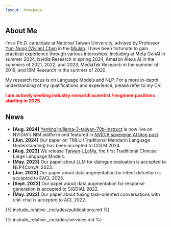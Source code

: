 ```yaml
---
layout: homepage
---
```


## About Me

I'm a Ph.D. candidate at National Taiwan University, advised by Professor <a href="https://www.csie.ntu.edu.tw/~yvchen/">Yun-Nung (Vivian) Chen</a> in the <a href="https://www.csie.ntu.edu.tw/~miulab/">Miulab</a>.
I have been fortunate to gain practical experience through various internships, including at Meta GenAI in summer 2024, Nvidia Research in spring 2024, Amazon Alexa AI in the summers of 2021, 2022, and 2023, MediaTek Research in the summer of 2019, and IBM Research in the summer of 2020.

My research focus is on Language Models and NLP. 
For a more in-depth understanding of my qualifications and experience, please refer to my CV.

<strong style="color: red;">I am actively seeking industry research scientist / engineer positions starting in 2025.</strong>

[//]: # (## Research Interests)

[//]: # ()
[//]: # (- **Natural Language Processing:** large language model, data augmentation)

[//]: # (- **Conversational AI:** task-oriented dialogue, dialogue state tracking, response generation)

## News
- **[Aug. 2024]** <a href="https://build.nvidia.com/yentinglin/llama-3-taiwan-70b-instruct">Yentinglin/llama-3-taiwan-70b-instruct</a> is now live on NVIDIA's NIM platform and featured in <a href="https://nvda.ws/3X1Ndj5">NVIDIA sovereign AI blog post</a>.
- **[Jun. 2024]** Our paper on TMLU (Traditional Mandarin Language Understanding) has been accepted to COLM 2024.
- **[Aug. 2023]** We release <a href="https://github.com/MiuLab/Taiwan-LLaMa">Taiwan-LLaMa</a>, the first Traditional Chinese Large Language Models.
- **[May. 2023]** Our paper about LLM for dialogue evaluation is accepted to NLP4ConvAI 2023.
- **[Jan. 2023]** Our paper about data augmentation for intent detcetion is accepted to EACL 2023.
- **[Sept. 2022]** Our paper about data augmentation for response generation is accepted to SIGDIAL 2022.
- **[May. 2022]** Our paper about fusing task-oriented conversations with chit-chat is accepted to ACL 2022.

{% include_relative _includes/publications.md %}

{% include_relative _includes/services.md %}
